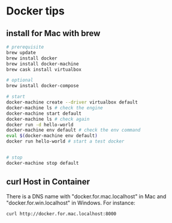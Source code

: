 # Docker tips

## install for Mac with brew
```bash
# prerequisite
brew update
brew install docker
brew install docker-machine
brew cask install virtualbox

# optional
brew install docker-compose

# start
docker-machine create --driver virtualbox default
docker-machine ls # check the engine
docker-machine start default
docker-machine ls # check again
docker run -d hello-world
docker-machine env default # check the env command
eval $(docker-machine env default)
docker run hello-world # start a test docker


# stop
docker-machine stop default
```

## curl Host in Container
There is a DNS name with "docker.for.mac.localhost" in Mac and "docker.for.win.localhost" in Windows. For instance:
```bash
curl http://docker.for.mac.localhost:8000
```
